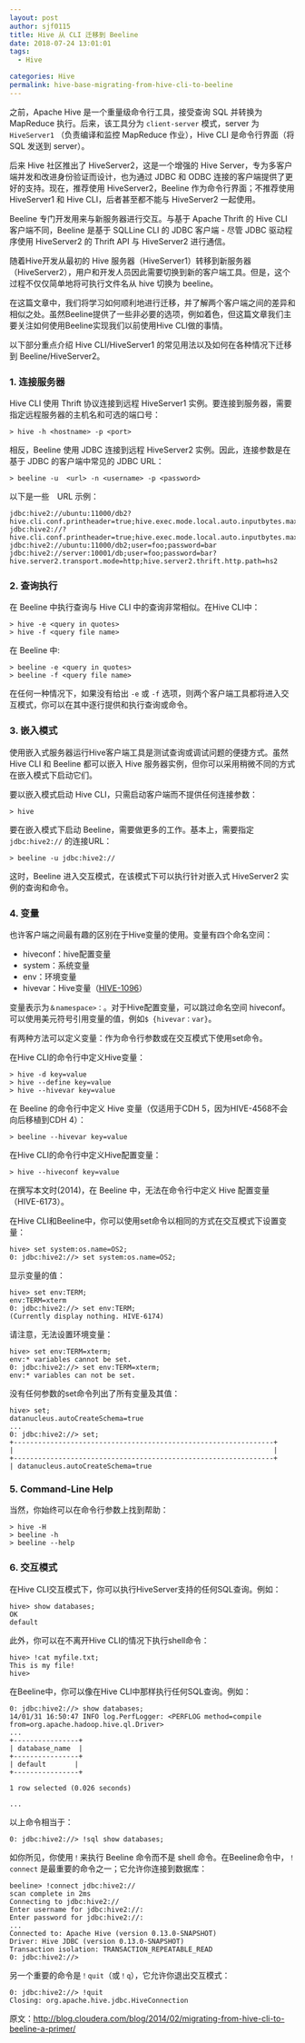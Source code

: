 ```yaml
---
layout: post
author: sjf0115
title: Hive 从 CLI 迁移到 Beeline
date: 2018-07-24 13:01:01
tags:
  - Hive

categories: Hive
permalink: hive-base-migrating-from-hive-cli-to-beeline
---
```


之前，Apache Hive 是一个重量级命令行工具，接受查询 SQL 并转换为 MapReduce 执行。后来，该工具分为 `client-server` 模式，server 为 `HiveServer1` （负责编译和监控 MapReduce 作业），Hive CLI 是命令行界面（将 SQL 发送到 server）。

后来 Hive 社区推出了 HiveServer2，这是一个增强的 Hive Server，专为多客户端并发和改进身份验证而设计，也为通过 JDBC 和 ODBC 连接的客户端提供了更好的支持。现在，推荐使用 HiveServer2，Beeline 作为命令行界面；不推荐使用 HiveServer1 和 Hive CLI，后者甚至都不能与 HiveServer2 一起使用。

Beeline 专门开发用来与新服务器进行交互。与基于 Apache Thrift 的 Hive CLI 客户端不同，Beeline 是基于 SQLLine CLI 的 JDBC 客户端 - 尽管 JDBC 驱动程序使用 HiveServer2 的 Thrift API 与 HiveServer2 进行通信。

随着Hive开发从最初的 Hive 服务器（HiveServer1）转移到新服务器（HiveServer2），用户和开发人员因此需要切换到新的客户端工具。但是，这个过程不仅仅简单地将可执行文件名从 hive 切换为 beeline。

在这篇文章中，我们将学习如何顺利地进行迁移，并了解两个客户端之间的差异和相似之处。虽然Beeline提供了一些非必要的选项，例如着色，但这篇文章我们主要关注如何使用Beeline实现我们以前使用Hive CLI做的事情。

以下部分重点介绍 Hive CLI/HiveServer1 的常见用法以及如何在各种情况下迁移到 Beeline/HiveServer2。

### 1. 连接服务器

Hive CLI 使用 Thrift 协议连接到远程 HiveServer1 实例。要连接到服务器，需要指定远程服务器的主机名和可选的端口号：
```
> hive -h <hostname> -p <port>
```
相反，Beeline 使用 JDBC 连接到远程 HiveServer2 实例。因此，连接参数是在基于 JDBC 的客户端中常见的 JDBC URL：
```
> beeline -u  <url> -n <username> -p <password>
```
以下是一些　URL 示例：
```
jdbc:hive2://ubuntu:11000/db2?hive.cli.conf.printheader=true;hive.exec.mode.local.auto.inputbytes.max=9999#stab=salesTable;icol=customerID
jdbc:hive2://?hive.cli.conf.printheader=true;hive.exec.mode.local.auto.inputbytes.max=9999#stab=salesTable;icol=customerID
jdbc:hive2://ubuntu:11000/db2;user=foo;password=bar
jdbc:hive2://server:10001/db;user=foo;password=bar?hive.server2.transport.mode=http;hive.server2.thrift.http.path=hs2
```
### 2. 查询执行

在 Beeline 中执行查询与 Hive CLI 中的查询非常相似。在Hive CLI中：
```
> hive -e <query in quotes>
> hive -f <query file name>
```
在 Beeline 中:
```
> beeline -e <query in quotes>
> beeline -f <query file name>
```
在任何一种情况下，如果没有给出 `-e` 或 `-f` 选项，则两个客户端工具都将进入交互模式，你可以在其中逐行提供和执行查询或命令。

### 3. 嵌入模式

使用嵌入式服务器运行Hive客户端工具是测试查询或调试问题的便捷方式。虽然 Hive CLI 和 Beeline 都可以嵌入 Hive 服务器实例，但你可以采用稍微不同的方式在嵌入模式下启动它们。

要以嵌入模式启动 Hive CLI，只需启动客户端而不提供任何连接参数：
```
> hive
```
要在嵌入模式下启动 Beeline，需要做更多的工作。基本上，需要指定 `jdbc:hive2://` 的连接URL：
```
> beeline -u jdbc:hive2://
```
这时，Beeline 进入交互模式，在该模式下可以执行针对嵌入式 HiveServer2 实例的查询和命令。

### 4. 变量

也许客户端之间最有趣的区别在于Hive变量的使用。变量有四个命名空间：
- hiveconf：hive配置变量
- system：系统变量
- env：环境变量
- hivevar：Hive变量（[HIVE-1096](https://issues.apache.org/jira/browse/HIVE-1096)）

变量表示为`＆namespace>：`。对于Hive配置变量，可以跳过命名空间 hiveconf。可以使用美元符号引用变量的值，例如`$ {hivevar：var}`。

有两种方法可以定义变量：作为命令行参数或在交互模式下使用set命令。

在Hive CLI的命令行中定义Hive变量：
```
> hive -d key=value
> hive --define key=value
> hive --hivevar key=value
```
在 Beeline 的命令行中定义 Hive 变量（仅适用于CDH 5，因为HIVE-4568不会向后移植到CDH 4）：
```
> beeline --hivevar key=value
```
在Hive CLI的命令行中定义Hive配置变量：
```
> hive --hiveconf key=value
```
在撰写本文时(2014)，在 Beeline 中，无法在命令行中定义 Hive 配置变量（HIVE-6173）。

在Hive CLI和Beeline中，你可以使用set命令以相同的方式在交互模式下设置变量：
```
hive> set system:os.name=OS2;
0: jdbc:hive2://> set system:os.name=OS2;
```
显示变量的值：
```
hive> set env:TERM;
env:TERM=xterm
0: jdbc:hive2://> set env:TERM;
(Currently display nothing. HIVE-6174)
```
请注意，无法设置环境变量：
```
hive> set env:TERM=xterm;
env:* variables cannot be set.
0: jdbc:hive2://> set env:TERM=xterm;
env:* variables can not be set.
```
没有任何参数的set命令列出了所有变量及其值：
```
hive> set;
datanucleus.autoCreateSchema=true
...
0: jdbc:hive2://> set;
+----------------------------------------------------------------+
|                                                                |
+----------------------------------------------------------------+
| datanucleus.autoCreateSchema=true
```
### 5. Command-Line Help

当然，你始终可以在命令行参数上找到帮助：
```
> hive -H
> beeline -h
> beeline --help
```
### 6. 交互模式

在Hive CLI交互模式下，你可以执行HiveServer支持的任何SQL查询。例如：
```
hive> show databases;
OK
default
```
此外，你可以在不离开Hive CLI的情况下执行shell命令：
```
hive> !cat myfile.txt;
This is my file!
hive>
```
在Beeline中，你可以像在Hive CLI中那样执行任何SQL查询。例如：
```
0: jdbc:hive2://> show databases;
14/01/31 16:50:47 INFO log.PerfLogger: <PERFLOG method=compile from=org.apache.hadoop.hive.ql.Driver>
...
+----------------+
| database_name  |
+----------------+
| default    	|
+----------------+

1 row selected (0.026 seconds)

...
```
以上命令相当于：
```
0: jdbc:hive2://> !sql show databases;
```
如你所见，你使用`！`来执行 Beeline 命令而不是 shell 命令。在Beeline命令中，`！connect` 是最重要的命令之一；它允许你连接到数据库：
```
beeline> !connect jdbc:hive2://
scan complete in 2ms
Connecting to jdbc:hive2://
Enter username for jdbc:hive2://:
Enter password for jdbc:hive2://:
...
Connected to: Apache Hive (version 0.13.0-SNAPSHOT)
Driver: Hive JDBC (version 0.13.0-SNAPSHOT)
Transaction isolation: TRANSACTION_REPEATABLE_READ
0: jdbc:hive2://>
```
另一个重要的命令是`！quit`（或`！q`），它允许你退出交互模式：
```
0: jdbc:hive2://> !quit
Closing: org.apache.hive.jdbc.HiveConnection
```


原文：http://blog.cloudera.com/blog/2014/02/migrating-from-hive-cli-to-beeline-a-primer/
